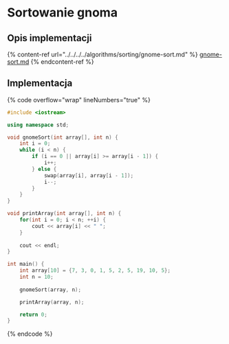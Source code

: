 # Sortowanie gnoma

## Opis implementacji

{% content-ref url="../../../../algorithms/sorting/gnome-sort.md" %}
[gnome-sort.md](../../../../algorithms/sorting/gnome-sort.md)
{% endcontent-ref %}

## Implementacja

{% code overflow="wrap" lineNumbers="true" %}
```cpp
#include <iostream>

using namespace std;

void gnomeSort(int array[], int n) {
    int i = 0;
    while (i < n) {
        if (i == 0 || array[i] >= array[i - 1]) {
            i++;
        } else {
            swap(array[i], array[i - 1]);
            i--;
        }
    }
}

void printArray(int array[], int n) {
    for(int i = 0; i < n; ++i) {
        cout << array[i] << " ";
    }
 
    cout << endl;
}

int main() {
    int array[10] = {7, 3, 0, 1, 5, 2, 5, 19, 10, 5};
    int n = 10;
    
    gnomeSort(array, n);

    printArray(array, n);

    return 0;
}
```
{% endcode %}

